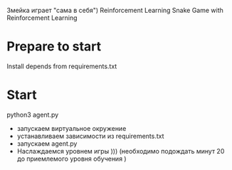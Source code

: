 Змейка играет "сама в себя") Reinforcement Learning
Snake Game with Reinforcement Learning
# Prepare to start

Install depends from requirements.txt 

# Start 
python3 agent.py

- запускаем виртуальное окружение
- устанавливаем зависимости из requirements.txt 
- запускаем agent.py
- Наслаждаемся уровнем игры ))) (необходимо подождать минут 20 до приемлемого уровня обучения )